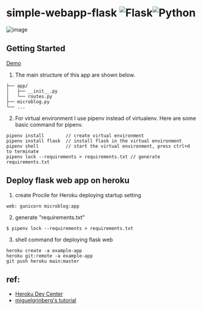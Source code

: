 # simple-webapp-flask ![Flask](https://img.shields.io/badge/flask-%23000.svg?style=for-the-badge&logo=flask&logoColor=white)![Python](https://img.shields.io/badge/python-3670A0?style=for-the-badge&logo=python&logoColor=ffdd54)

![image](https://user-images.githubusercontent.com/69560693/156938757-75fd0727-d07b-4a87-aefa-dfc7dd71c6f6.png)

## Getting Started
[Demo](https://helloremi.herokuapp.com)
1. The main structure of this app are shown below.
```
├── app/
│   ├── __init__.py
│   └── routes.py
├── microblog.py 
└── ...
```
2. For virtual environment I use pipenv instead of virtualenv. Here are some basic command for pipenv.
```
pipenv install        // create virtual environment
pipenv install flask  // install flask in the virtual environment
pipenv shell          // start the virtual environment, press ctrl+d to terminate
pipenv lock --requirements > requirements.txt // generate requirements.txt
```
## Deploy flask web app on heroku
1. create Procile for Heroku deploying startup setting
```
web: gunicorn microblog:app
```
2. generate "requirements.txt"
```
$ pipenv lock --requirements > requirements.txt
```
3. shell command for deploying flask web
``` shell
heroku create -a example-app
heroku git:remote -a example-app
git push heroku main:master
```
## ref:
- [Heroku Dev Center](https://devcenter.heroku.com/articles/git)
- [miguelgrinberg's tutorial](https://blog.miguelgrinberg.com/post/the-flask-mega-tutorial-part-xviii-deployment-on-heroku)
